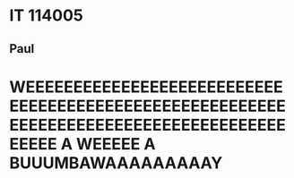 # IT 114005
## Paul


# WEEEEEEEEEEEEEEEEEEEEEEEEEEEEEEEEEEEEEEEEEEEEEEEEEEEEEEEEEEEEEEEEEEEEEEEEEEEEEEEEEEEEEEEEEE A WEEEEE A BUUUMBAWAAAAAAAAAY
